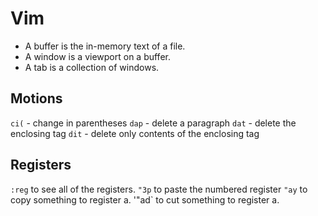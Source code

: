 # Vim

* A buffer is the in-memory text of a file.
* A window is a viewport on a buffer.
* A tab is a collection of windows.

## Motions

`ci(` - change in parentheses
`dap` - delete a paragraph
`dat` - delete the enclosing tag
`dit` - delete only contents of the enclosing tag

## Registers

`:reg` to see all of the registers.
`"3p` to paste the numbered register
`"ay` to copy something to register a.
'"ad` to cut something to register a.
